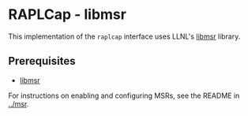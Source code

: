 # RAPLCap - libmsr

This implementation of the `raplcap` interface uses LLNL's [libmsr](https://software.llnl.gov/libmsr) library.

## Prerequisites

* [libmsr](https://software.llnl.gov/libmsr)

For instructions on enabling and configuring MSRs, see the README in [../msr](../msr).
